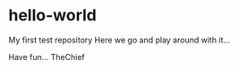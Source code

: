 # hello-world
My first test repository
Here we go and play around with it...

Have fun...
TheChief

